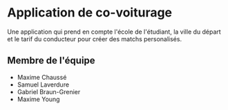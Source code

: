 # Application de co-voiturage
Une application qui prend en compte l'école de l'étudiant, la ville du départ et le tarif du conducteur pour créer des matchs personalisés.

## Membre de l'équipe
- Maxime Chaussé
- Samuel Laverdure
- Gabriel Braun-Grenier
- Maxime Young
